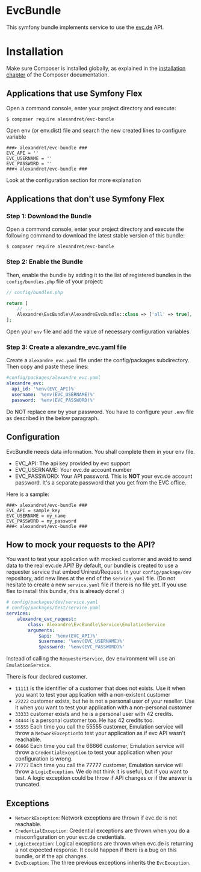 # EvcBundle

This symfony bundle implements service to use the [evc.de](https://www.evc.de) API.


# Installation

Make sure Composer is installed globally, as explained in the
[installation chapter](https://getcomposer.org/doc/00-intro.md)
of the Composer documentation.

Applications that use Symfony Flex
----------------------------------

Open a command console, enter your project directory and execute:

```console
$ composer require alexandret/evc-bundle
```

Open env (or env.dist) file and search the new created lines to configure variable
```
###> alexandret/evc-bundle ###
EVC_API = ''
EVC_USERNAME = ''
EVC_PASSWORD = ''
###< alexandret/evc-bundle ###
```

Look at the configuration section for more explanation

Applications that don't use Symfony Flex
----------------------------------------

### Step 1: Download the Bundle

Open a command console, enter your project directory and execute the
following command to download the latest stable version of this bundle:

```console
$ composer require alexandret/evc-bundle
```

### Step 2: Enable the Bundle

Then, enable the bundle by adding it to the list of registered bundles
in the `config/bundles.php` file of your project:

```php
// config/bundles.php

return [
    // ...
    Alexandre\EvcBundle\AlexandreEvcBundle::class => ['all' => true],
];
```

Open your `env` file and add the value of necessary configuration variables

### Step 3: Create a alexandre_evc.yaml file

Create a `alexandre_evc.yaml` file under the config/packages subdirectory.
Then copy and paste these lines:

```yaml
#config/packages/alexandre_evc.yaml
alexandre_evc:
  api_id: '%env(EVC_API)%'
  username: '%env(EVC_USERNAME)%'
  password: '%env(EVC_PASSWORD)%'
```

Do NOT replace env by your password. You have to configure your `.env` file as described in the below paragraph.

Configuration
-------------

EvcBundle needs data information. You shall complete them in your env file.

* EVC_API: The api key provided by evc support
* EVC_USERNAME: Your evc.de account number
* EVC_PASSWORD: Your API password. This is **NOT** your evc.de account password. 
It's a separate password that you get from the EVC office.

Here is a sample:
```dotenv
###> alexandret/evc-bundle ###
EVC_API = sample_key
EVC_USERNAME = my_name
EVC_PASSWORD = my_password
###< alexandret/evc-bundle ###
```

How to mock your requests to the API?
-------------------------------------
You want to test your application with mocked customer and avoid to send data to the real evc.de API?
By default, our bundle is created to use a requester service that embed Unirest/Request. In your
`config/package/dev` repository, add new lines at the end of the `service.yaml` file. (Do not hesitate to create
a new `service.yaml` file if there is no file yet. If you use flex to install this bundle, this is already done! :)

```yaml
# config/packages/dev/service.yaml
# config/packages/test/service.yaml
services:
    alexandre_evc_request:    
        class: Alexandre\EvcBundle\Service\EmulationService
        arguments:
            $api: '%env(EVC_API)%'
            $username: '%env(EVC_USERNAME)%'
            $password: '%env(EVC_PASSWORD)%'
```
Instead of calling the `RequesterService`, dev environment will use an `EmulationService`.

There is four declared customer.
 * `11111` is the identifier of a customer that does not exists. Use it when you want to test your application with a non-existent customer
 * `22222` customer exists, but he is not a personal user of your reseller. Use it when you want to test your application with a non-personal customer
 * `33333` customer exists and he is a personal user with 42 credits.
 * `44444` is a personal customer too. He has 42 credits too.
 * `55555` Each time you call the 55555 customer, Emulation service will throw a `NetworkException`to test your application as if evc API wasn't reachable.
 * `66666` Each time you call the 66666 customer, Emulation service will throw a `CredentialException` to test your application when your configuration is wrong.
 * `77777` Each time you call the 77777 customer, Emulation service will throw a `LogicException`. We do not think it is useful, but if you want to test. A logic exception could be throw if API changes or if the answer is truncated.
 
Exceptions
----------
 * `NetworkException`: Network exceptions are thrown if evc.de is not reachable.
 * `CredentialException`: Credential exceptions are thrown when you do a misconfiguration on your evc.de credentials.
 * `LogicException`: Logical exceptions are thrown when evc.de is returning a not expected response. It could happen if there is a bug on this bundle, or if the api changes.
 * `EvcException`: The three previous exceptions inherits the `EvcException`.
